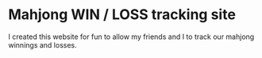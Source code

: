 # Mahjong WIN / LOSS tracking site

I created this website for fun to allow my friends and I to track our mahjong winnings and losses.
